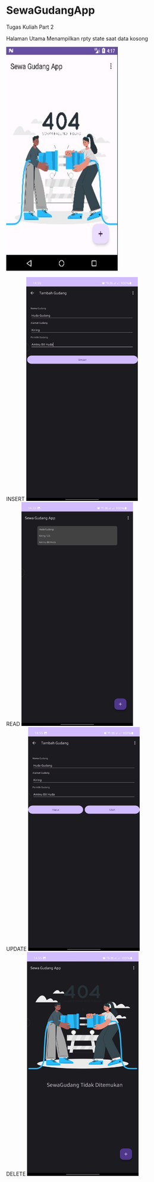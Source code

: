 # SewaGudangApp
 Tugas Kuliah Part 2

 Halaman Utama Menampilkan rpty state saat data kosong

 <img src="https://github.com/aminubilhuda/SewaGudangApp/blob/main/halaman%201.jpg" width="300" height="600" /> <br>

INSERT
 <img src="https://github.com/aminubilhuda/SewaGudangApp/blob/main/insert.jpg" width="300" height="600" /> <br>
READ
 <img src="https://github.com/aminubilhuda/SewaGudangApp/blob/main/read.jpg" width="300" height="600" /> <br>
UPDATE
 <img src="https://github.com/aminubilhuda/SewaGudangApp/blob/main/update.jpg" width="300" height="600" /> <br>
DELETE
 <img src="https://github.com/aminubilhuda/SewaGudangApp/blob/main/delete.jpg" width="300" height="600" /> <br>

